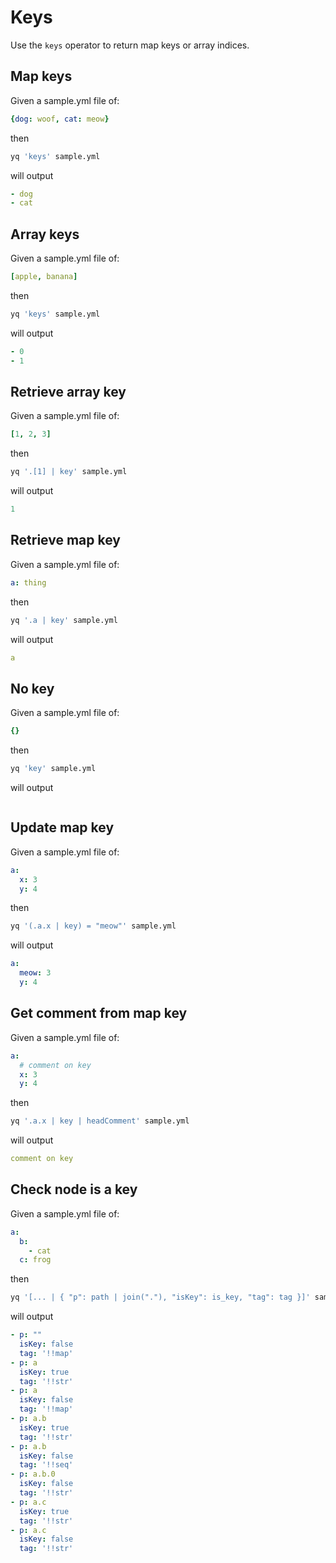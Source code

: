 # Keys

Use the `keys` operator to return map keys or array indices. 

## Map keys
Given a sample.yml file of:
```yaml
{dog: woof, cat: meow}
```
then
```bash
yq 'keys' sample.yml
```
will output
```yaml
- dog
- cat
```

## Array keys
Given a sample.yml file of:
```yaml
[apple, banana]
```
then
```bash
yq 'keys' sample.yml
```
will output
```yaml
- 0
- 1
```

## Retrieve array key
Given a sample.yml file of:
```yaml
[1, 2, 3]
```
then
```bash
yq '.[1] | key' sample.yml
```
will output
```yaml
1
```

## Retrieve map key
Given a sample.yml file of:
```yaml
a: thing
```
then
```bash
yq '.a | key' sample.yml
```
will output
```yaml
a
```

## No key
Given a sample.yml file of:
```yaml
{}
```
then
```bash
yq 'key' sample.yml
```
will output
```yaml
```

## Update map key
Given a sample.yml file of:
```yaml
a:
  x: 3
  y: 4
```
then
```bash
yq '(.a.x | key) = "meow"' sample.yml
```
will output
```yaml
a:
  meow: 3
  y: 4
```

## Get comment from map key
Given a sample.yml file of:
```yaml
a:
  # comment on key
  x: 3
  y: 4
```
then
```bash
yq '.a.x | key | headComment' sample.yml
```
will output
```yaml
comment on key
```

## Check node is a key
Given a sample.yml file of:
```yaml
a:
  b:
    - cat
  c: frog
```
then
```bash
yq '[... | { "p": path | join("."), "isKey": is_key, "tag": tag }]' sample.yml
```
will output
```yaml
- p: ""
  isKey: false
  tag: '!!map'
- p: a
  isKey: true
  tag: '!!str'
- p: a
  isKey: false
  tag: '!!map'
- p: a.b
  isKey: true
  tag: '!!str'
- p: a.b
  isKey: false
  tag: '!!seq'
- p: a.b.0
  isKey: false
  tag: '!!str'
- p: a.c
  isKey: true
  tag: '!!str'
- p: a.c
  isKey: false
  tag: '!!str'
```

